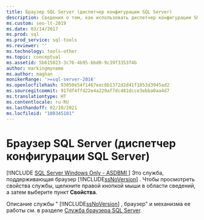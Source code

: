 ```yaml
---
title: Браузер SQL Server (диспетчер конфигурации SQL Server)
description: Сведения о том, как использовать диспетчер конфигурации SQL Server для просмотра свойств службы обозревателя SQL Server.
ms.custom: seo-lt-2019
ms.date: 03/14/2017
ms.prod: sql
ms.prod_service: sql-tools
ms.reviewer: ''
ms.technology: tools-other
ms.topic: conceptual
ms.assetid: 5b615023-3c76-4b95-bbd0-9c39f3353f4b
author: markingmyname
ms.author: maghan
monikerRange: '>=sql-server-2016'
ms.openlocfilehash: 93050e54f1467eec8b1372d2d41f1053d3945ad2
ms.sourcegitcommit: 917df4ffd22e4a229af7dc481dcce3ebba0aa4d7
ms.translationtype: HT
ms.contentlocale: ru-RU
ms.lasthandoff: 02/10/2021
ms.locfileid: "100345181"
---
```

# <a name="sql-server-browser-sql-server-configuration-manager"></a>Браузер SQL Server (диспетчер конфигурации SQL Server)
[!INCLUDE [SQL Server Windows Only - ASDBMI ](../../includes/applies-to-version/sql-windows-only-asdbmi.md)]
  Это служба, поддерживающая браузер [!INCLUDE[ssNoVersion](../../includes/ssnoversion-md.md)] . Чтобы просмотреть свойства службы, щелкните правой кнопкой мыши в области сведений, а затем выберите пункт **Свойства**.  
  
 Описание службы " [!INCLUDE[ssNoVersion](../../includes/ssnoversion-md.md)] , браузер" и механизма ее работы см. в разделе [Служба браузера SQL Server](../../tools/configuration-manager/sql-server-browser-service.md).  
  
  
